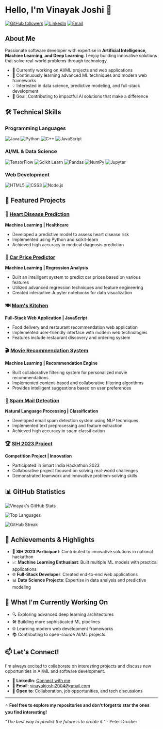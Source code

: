 # Hello, I'm Vinayak Joshi 👋

[![GitHub followers](https://img.shields.io/github/followers/vinayakjoshi04?label=Follow&style=social)](https://github.com/vinayakjoshi04)
[![LinkedIn](https://img.shields.io/badge/LinkedIn-Connect-blue?style=flat&logo=linkedin)](https://linkedin.com/in/your-linkedin-profile)
[![Email](https://img.shields.io/badge/Email-Contact-red?style=flat&logo=gmail)](mailto:your.email@example.com)

## About Me

Passionate software developer with expertise in **Artificial Intelligence, Machine Learning, and Deep Learning**. I enjoy building innovative solutions that solve real-world problems through technology.

- 🔭 Currently working on AI/ML projects and web applications
- 🌱 Continuously learning advanced ML techniques and modern web frameworks
- 💡 Interested in data science, predictive modeling, and full-stack development
- 🎯 Goal: Contributing to impactful AI solutions that make a difference

## 🛠️ Technical Skills

### Programming Languages
![Java](https://img.shields.io/badge/Java-ED8B00?style=for-the-badge&logo=java&logoColor=white)
![Python](https://img.shields.io/badge/Python-3776AB?style=for-the-badge&logo=python&logoColor=white)
![C++](https://img.shields.io/badge/C++-00599C?style=for-the-badge&logo=c%2B%2B&logoColor=white)
![JavaScript](https://img.shields.io/badge/JavaScript-F7DF1E?style=for-the-badge&logo=javascript&logoColor=black)

### AI/ML & Data Science
![TensorFlow](https://img.shields.io/badge/TensorFlow-FF6F00?style=for-the-badge&logo=tensorflow&logoColor=white)
![Scikit Learn](https://img.shields.io/badge/scikit_learn-F7931E?style=for-the-badge&logo=scikit-learn&logoColor=white)
![Pandas](https://img.shields.io/badge/Pandas-2C2D72?style=for-the-badge&logo=pandas&logoColor=white)
![NumPy](https://img.shields.io/badge/NumPy-013243?style=for-the-badge&logo=numpy&logoColor=white)
![Jupyter](https://img.shields.io/badge/Jupyter-F37626?style=for-the-badge&logo=jupyter&logoColor=white)

### Web Development
![HTML5](https://img.shields.io/badge/HTML5-E34F26?style=for-the-badge&logo=html5&logoColor=white)
![CSS3](https://img.shields.io/badge/CSS3-1572B6?style=for-the-badge&logo=css3&logoColor=white)
![Node.js](https://img.shields.io/badge/Node.js-43853D?style=for-the-badge&logo=node.js&logoColor=white)

## 🚀 Featured Projects

### 🏥 [Heart Disease Prediction](https://github.com/vinayakjoshi04/Heart-Disease)
**Machine Learning | Healthcare**
- Developed a predictive model to assess heart disease risk
- Implemented using Python and scikit-learn
- Achieved high accuracy in medical diagnosis prediction

### 🚗 [Car Price Predictor](https://github.com/vinayakjoshi04/Car-Price-Predictor)
**Machine Learning | Regression Analysis**
- Built an intelligent system to predict car prices based on various features
- Utilized advanced regression techniques and feature engineering
- Created interactive Jupyter notebooks for data visualization

### 🍽️ [Mom's Kitchen](https://github.com/vinayakjoshi04/Moms_Kitchen)
**Full-Stack Web Application | JavaScript**
- Food delivery and restaurant recommendation web application
- Implemented user-friendly interface with modern web technologies
- Features include restaurant discovery and ordering system

### 🎬 [Movie Recommendation System](https://github.com/vinayakjoshi04/Movie_recommendation_System)
**Machine Learning | Recommendation Engine**
- Built collaborative filtering system for personalized movie recommendations
- Implemented content-based and collaborative filtering algorithms
- Provides intelligent suggestions based on user preferences

### 📧 [Spam Mail Detection](https://github.com/vinayakjoshi04/Spam-Mail)
**Natural Language Processing | Classification**
- Developed email spam detection system using NLP techniques
- Implemented text preprocessing and feature extraction
- Achieved high accuracy in spam classification

### 🏆 [SIH 2023 Project](https://github.com/vinayakjoshi04/SIH2023)
**Competition Project | Innovation**
- Participated in Smart India Hackathon 2023
- Collaborative project focused on solving real-world challenges
- Demonstrated teamwork and innovative problem-solving skills

## 📊 GitHub Statistics

![Vinayak's GitHub Stats](https://github-readme-stats.vercel.app/api?username=vinayakjoshi04&show_icons=true&theme=radical&hide_border=true)

![Top Languages](https://github-readme-stats.vercel.app/api/top-langs/?username=vinayakjoshi04&layout=compact&theme=radical&hide_border=true)

![GitHub Streak](https://github-readme-streak-stats.herokuapp.com/?user=vinayakjoshi04&theme=radical&hide_border=true)

## 🏅 Achievements & Highlights

- 🎯 **SIH 2023 Participant**: Contributed to innovative solutions in national hackathon
- 📈 **Machine Learning Enthusiast**: Built multiple ML models with practical applications
- 🌐 **Full-Stack Developer**: Created end-to-end web applications
- 📊 **Data Science Projects**: Expertise in data analysis and predictive modeling

## 🌟 What I'm Currently Working On

- 🔍 Exploring advanced deep learning architectures
- 🛠️ Building more sophisticated ML pipelines
- 🌐 Learning modern web development frameworks
- 📚 Contributing to open-source AI/ML projects

## 📫 Let's Connect!

I'm always excited to collaborate on interesting projects and discuss new opportunities in AI/ML and software development.

- 💼 **LinkedIn**: [Connect with me](https://www.linkedin.com/in/vinayak-joshi-99521528b/)
- 📧 **Email**: vinayakjoshi2004@gmail.com
- 💬 **Open to**: Collaboration, job opportunities, and tech discussions

---

⭐ **Feel free to explore my repositories and don't forget to star the ones you find interesting!**

*"The best way to predict the future is to create it."* - Peter Drucker
